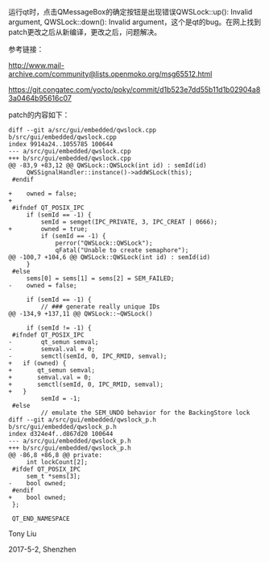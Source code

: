 运行qt时，点击QMessageBox的确定按钮是出现错误QWSLock::up(): Invalid argument, QWSLock::down(): Invalid argument，这个是qt的bug。在网上找到patch更改之后从新编译，更改之后，问题解决。

参考链接：

http://www.mail-archive.com/community@lists.openmoko.org/msg65512.html

https://git.congatec.com/yocto/poky/commit/d1b523e7dd55b11d1b02904a83a0464b95616c07

patch的内容如下：

```
diff --git a/src/gui/embedded/qwslock.cpp b/src/gui/embedded/qwslock.cpp
index 9914a24..1055785 100644
--- a/src/gui/embedded/qwslock.cpp
+++ b/src/gui/embedded/qwslock.cpp
@@ -83,9 +83,12 @@ QWSLock::QWSLock(int id) : semId(id)
     QWSSignalHandler::instance()->addWSLock(this);
 #endif
 
+    owned = false;
+
 #ifndef QT_POSIX_IPC
     if (semId == -1) {
         semId = semget(IPC_PRIVATE, 3, IPC_CREAT | 0666);
+        owned = true;
         if (semId == -1) {
             perror("QWSLock::QWSLock");
             qFatal("Unable to create semaphore");
@@ -100,7 +104,6 @@ QWSLock::QWSLock(int id) : semId(id)
     }
 #else
     sems[0] = sems[1] = sems[2] = SEM_FAILED;
-    owned = false;
 
     if (semId == -1) {
         // ### generate really unique IDs
@@ -134,9 +137,11 @@ QWSLock::~QWSLock()
 
     if (semId != -1) {
 #ifndef QT_POSIX_IPC
-        qt_semun semval;
-        semval.val = 0;
-        semctl(semId, 0, IPC_RMID, semval);
+	if (owned) {
+	    qt_semun semval;
+	    semval.val = 0;
+	    semctl(semId, 0, IPC_RMID, semval);
+	}
         semId = -1;
 #else
         // emulate the SEM_UNDO behavior for the BackingStore lock
diff --git a/src/gui/embedded/qwslock_p.h b/src/gui/embedded/qwslock_p.h
index d324e4f..d867d20 100644
--- a/src/gui/embedded/qwslock_p.h
+++ b/src/gui/embedded/qwslock_p.h
@@ -86,8 +86,8 @@ private:
     int lockCount[2];
 #ifdef QT_POSIX_IPC
     sem_t *sems[3];
-    bool owned;
 #endif
+    bool owned;
 };
 
 QT_END_NAMESPACE
```

Tony Liu

2017-5-2, Shenzhen
